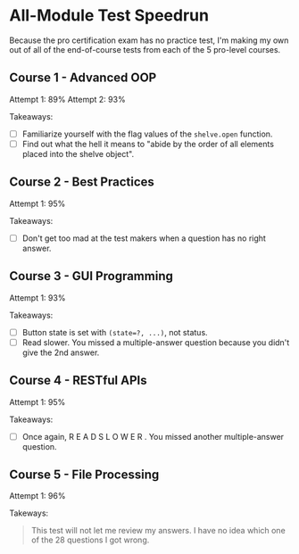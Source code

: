 # All-Module Test Speedrun

Because the pro certification exam has no practice test, I'm making my own out of all of the end-of-course tests from each of the 5 pro-level courses.

## Course 1 - Advanced OOP

Attempt 1: 89%
Attempt 2: 93%

Takeaways:
- [ ] Familiarize yourself with the flag values of the `shelve.open` function.
- [ ] Find out what the hell it means to "abide by the order of all elements placed into the shelve object".

## Course 2 - Best Practices

Attempt 1: 95%

Takeaways:
- [ ] Don't get too mad at the test makers when a question has no right answer.

## Course 3 - GUI Programming

Attempt 1: 93%

Takeaways:
- [ ] Button state is set with `(state=?, ...)`, not status.
- [ ] Read slower. You missed a multiple-answer question because you didn't give the 2nd answer.

## Course 4 - RESTful APIs

Attempt 1: 95%

Takeaways:
- [ ] Once again, R E A D   S L O W E R . You missed another multiple-answer question.

## Course 5 - File Processing

Attempt 1: 96%

Takeways:
> This test will not let me review my answers. I have no idea which one of the 28 questions I got wrong.

